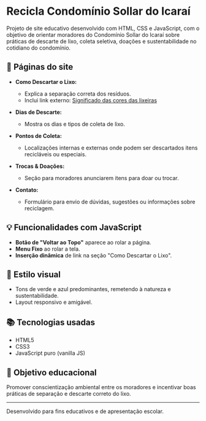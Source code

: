 # Recicla Condomínio Sollar do Icaraí

Projeto de site educativo desenvolvido com HTML, CSS e JavaScript, com o objetivo de orientar moradores do Condomínio Sollar do Icaraí sobre práticas de descarte de lixo, coleta seletiva, doações e sustentabilidade no cotidiano do condomínio.

## 📄 Páginas do site

* **Como Descartar o Lixo:**

  * Explica a separação correta dos resíduos.
  * Inclui link externo: [Significado das cores das lixeiras](https://cestosdelixoelixeiras.com.br/blog-lixeiras/qual-lixeira-devemos-jogar-o-nosso-lixo-veja-o-significado-de-cada-cor)

* **Dias de Descarte:**

  * Mostra os dias e tipos de coleta de lixo.

* **Pontos de Coleta:**

  * Localizações internas e externas onde podem ser descartados itens recicláveis ou especiais.

* **Trocas & Doações:**

  * Seção para moradores anunciarem itens para doar ou trocar.

* **Contato:**

  * Formulário para envio de dúvidas, sugestões ou informações sobre reciclagem.

## 💡 Funcionalidades com JavaScript

* **Botão de "Voltar ao Topo"** aparece ao rolar a página.
* **Menu Fixo** ao rolar a tela.
* **Inserção dinâmica** de link na seção "Como Descartar o Lixo".

## 🌿 Estilo visual

* Tons de verde e azul predominantes, remetendo à natureza e sustentabilidade.
* Layout responsivo e amigável.

## 📚 Tecnologias usadas

* HTML5
* CSS3
* JavaScript puro (vanilla JS)

## 📅 Objetivo educacional

Promover conscientização ambiental entre os moradores e incentivar boas práticas de separação e descarte correto do lixo.

---

Desenvolvido para fins educativos e de apresentação escolar.
